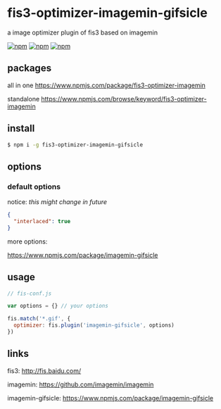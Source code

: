# fis3-optimizer-imagemin-gifsicle
a image optimizer plugin of fis3 based on imagemin

[![npm](https://img.shields.io/npm/v/fis3-optimizer-imagemin-gifsicle.svg?style=flat-square)](https://www.npmjs.com/package/fis3-optimizer-imagemin-gifsicle)
[![npm](https://img.shields.io/npm/dt/fis3-optimizer-imagemin-gifsicle.svg?style=flat-square)](https://www.npmjs.com/package/fis3-optimizer-imagemin-gifsicle)
[![npm](https://img.shields.io/npm/dm/fis3-optimizer-imagemin-gifsicle.svg?style=flat-square)](https://www.npmjs.com/package/fis3-optimizer-imagemin-gifsicle)


## packages
all in one
https://www.npmjs.com/package/fis3-optimizer-imagemin

standalone
https://www.npmjs.com/browse/keyword/fis3-optimizer-imagemin

## install
```sh
$ npm i -g fis3-optimizer-imagemin-gifsicle
```

## options

### default options

notice: *this might change in future*

```json
{
  "interlaced": true
}
```
more options:

https://www.npmjs.com/package/imagemin-gifsicle


## usage

```js
// fis-conf.js

var options = {} // your options

fis.match('*.gif', {
  optimizer: fis.plugin('imagemin-gifsicle', options)
})
```

## links
fis3: http://fis.baidu.com/

imagemin: https://github.com/imagemin/imagemin

imagemin-gifsicle: https://www.npmjs.com/package/imagemin-gifsicle

